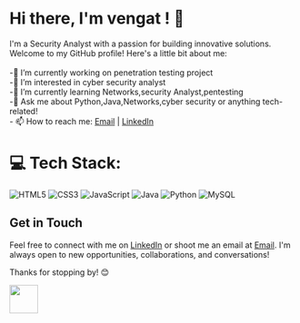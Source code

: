 # Hi there, I'm vengat ! 👋
I'm a Security Analyst with a passion for building innovative solutions. Welcome to my GitHub profile! Here's a little bit about me:<br><br>-🔭 I’m currently working on penetration testing project<br>-👀 I’m interested in cyber security analyst<br>-🌱 I’m currently learning Networks,security Analyst,pentesting<br>-💬 Ask me about Python,Java,Networks,cyber security or anything tech-related!<br>- 📫 How to reach me: [Email](mailto:vengatasubiramani@gmail.com) | [LinkedIn](https://www.linkedin.com/in/vengata-subiramani-k-s-044ba9247/)




# 💻 Tech Stack:
![HTML5](https://img.shields.io/badge/html5-%23E34F26.svg?style=for-the-badge&logo=html5&logoColor=white) ![CSS3](https://img.shields.io/badge/css3-%231572B6.svg?style=for-the-badge&logo=css3&logoColor=white) ![JavaScript](https://img.shields.io/badge/javascript-%23323330.svg?style=for-the-badge&logo=javascript&logoColor=%23F7DF1E) ![Java](https://img.shields.io/badge/java-%23ED8B00.svg?style=for-the-badge&logo=openjdk&logoColor=white) ![Python](https://img.shields.io/badge/python-3670A0?style=for-the-badge&logo=python&logoColor=ffdd54) ![MySQL](https://img.shields.io/badge/mysql-4479A1.svg?style=for-the-badge&logo=mysql&logoColor=white)

## Get in Touch

Feel free to connect with me on [LinkedIn](https://www.linkedin.com/in/vengata-subiramani-k-s-044ba9247/) or shoot me an email at [Email](mailto:vengatasubiramani@gmail.com). I'm always open to new opportunities, collaborations, and conversations!

Thanks for stopping by! 😊


<img src="https://cdn-icons-png.flaticon.com/512/888/888839.png" width="50">

<i class="fas fa-user-shield"></i> <!-- Security Analyst -->
<i class="fas fa-shield-alt"></i> <!-- General Security -->
<i class="fas fa-lock"></i> <!-- Cybersecurity -->
<i class="fas fa-bug"></i> <!-- Pentesting / Bug Bounty -->
<i class="fas fa-laptop-code"></i> <!-- Ethical Hacking -->
